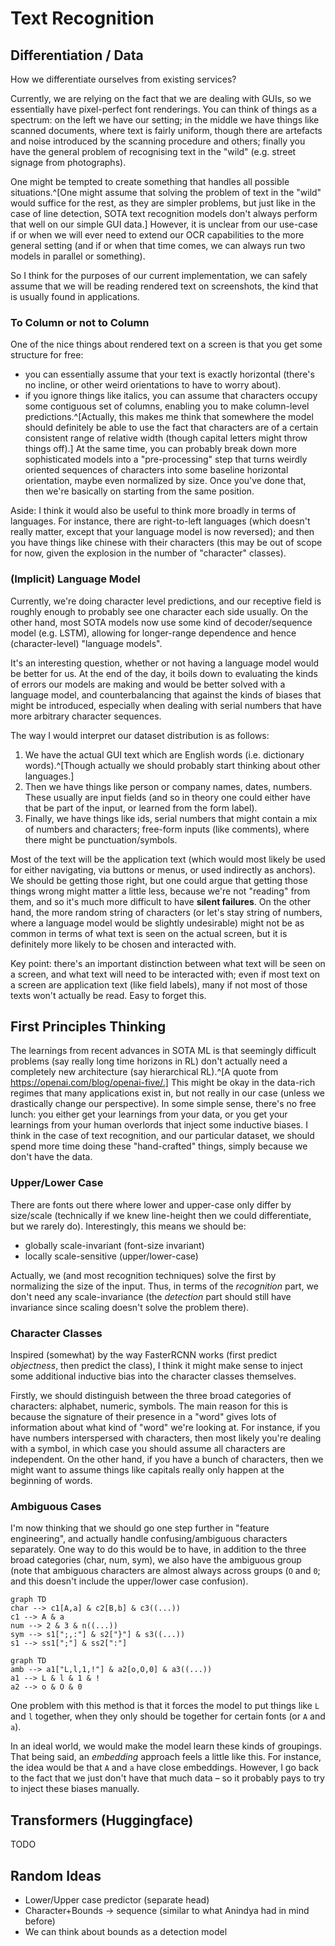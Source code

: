 # Text Recognition

## Differentiation / Data

How we differentiate ourselves from existing services?

Currently, we are relying on the fact that we are dealing with GUIs, so we essentially have pixel-perfect font renderings. You can think of things as a spectrum: on the left we have our setting; in the middle we have things like scanned documents, where text is fairly uniform, though there are artefacts and noise introduced by the scanning procedure and others; finally you have the general problem of recognising text in the "wild" (e.g. street signage from photographs).

One might be tempted to create something that handles all possible situations.^[One might assume that solving the problem of text in the "wild" would suffice for the rest, as they are simpler problems, but just like in the case of line detection, SOTA text recognition models don't always perform that well on our simple GUI data.] However, it is unclear from our use-case if or when we will ever need to extend our OCR capabilities to the more general setting (and if or when that time comes, we can always run two models in parallel or something).

So I think for the purposes of our current implementation, we can safely assume that we will be reading rendered text on screenshots, the kind that is usually found in applications.

### To Column or not to Column

One of the nice things about rendered text on a screen is that you get some structure for free:
 - you can essentially assume that your text is exactly horizontal (there's no incline, or other weird orientations to have to worry about).
 - if you ignore things like italics, you can assume that characters occupy some contiguous set of columns, enabling you to make column-level predictions.^[Actually, this makes me think that somewhere the model should definitely be able to use the fact that characters are of a certain consistent range of relative width (though capital letters might throw things off).]
At the same time, you can probably break down more sophisticated models into a "pre-processing" step that turns weirdly oriented sequences of characters into some baseline horizontal orientation, maybe even normalized by size. Once you've done that, then we're basically on starting from the same position.

Aside: I think it would also be useful to think more broadly in terms of languages. For instance, there are right-to-left languages (which doesn't really matter, except that your language model is now reversed); and then you have things like chinese with their characters (this may be out of scope for now, given the explosion in the number of "character" classes).

### (Implicit) Language Model

Currently, we're doing character level predictions, and our receptive field is roughly enough to probably see one character each side usually. On the other hand, most SOTA models now use some kind of decoder/sequence model (e.g. LSTM), allowing for longer-range dependence and hence (character-level) "language models".

It's an interesting question, whether or not having a language model would be better for us. At the end of the day, it boils down to evaluating the kinds of errors our models are making and would be better solved with a language model, and counterbalancing that against the kinds of biases that might be introduced, especially when dealing with serial numbers that have more arbitrary character sequences.

The way I would interpret our dataset distribution is as follows:

1. We have the actual GUI text which are English words (i.e. dictionary words).^[Though actually we should probably start thinking about other languages.]
2. Then we have things like person or company names, dates, numbers. These usually are input fields (and so in theory one could either have that be part of the input, or learned from the form label).
3. Finally, we have things like ids, serial numbers that might contain a mix of numbers and characters; free-form inputs (like comments), where there might be punctuation/symbols.

Most of the text will be the application text (which would most likely be used for either navigating, via buttons or menus, or used indirectly as anchors). We should be getting those right, but one could argue that getting those things wrong might matter a little less, because we're not "reading" from them, and so it's much more difficult to have **silent failures**. On the other hand, the more random string of characters (or let's stay string of numbers, where a language model would be slightly undesirable) might not be as common in terms of what text is seen on the actual screen, but it is definitely more likely to be chosen and interacted with.

<Note>
Key point: there's an important distinction between what text will be seen on a screen, and what text will need to be interacted with; even if most text on a screen are application text (like field labels), many if not most of those texts won't actually be read. Easy to forget this.
</Note>

## First Principles Thinking

The learnings from recent advances in SOTA ML is that seemingly difficult problems (say really long time horizons in RL) don't actually need a completely new architecture (say hierarchical RL).^[A quote from https://openai.com/blog/openai-five/.] This might be okay in the data-rich regimes that many applications exist in, but not really in our case (unless we drastically change our perspective). In some simple sense, there's no free lunch: you either get your learnings from your data, or you get your learnings from your human overlords that inject some inductive biases. I think in the case of text recognition, and our particular dataset, we should spend more time doing these "hand-crafted" things, simply because we don't have the data.

### Upper/Lower Case

There are fonts out there where lower and upper-case only differ by size/scale (technically if we knew line-height then we could differentiate, but we rarely do). Interestingly, this means we should be:

 - globally scale-invariant (font-size invariant)
 - locally scale-sensitive (upper/lower-case)

Actually, we (and most recognition techniques) solve the first by normalizing the size of the input. Thus, in terms of the *recognition* part, we don't need any scale-invariance (the *detection* part should still have invariance since scaling doesn't solve the problem there).

### Character Classes

Inspired (somewhat) by the way FasterRCNN works (first predict *objectness*, then predict the class), I think it might make sense to inject some additional inductive bias into the character classes themselves.

Firstly, we should distinguish between the three broad categories of characters: alphabet, numeric, symbols. The main reason for this is because the signature of their presence in a "word" gives lots of information about what kind of "word" we're looking at. For instance, if you have numbers interspersed with characters, then most likely you're dealing with a symbol, in which case you should assume all characters are independent. On the other hand, if you have a bunch of characters, then we might want to assume things like capitals really only happen at the beginning of words.

### Ambiguous Cases

I'm now thinking that we should go one step further in "feature engineering", and actually handle confusing/ambiguous characters separately. One way to do this would be to have, in addition to the three broad categories (char, num, sym), we also have the ambiguous group (note that ambiguous characters are almost always across groups (`O` and `0`; and this doesn't include the upper/lower case confusion).

```mermaid
graph TD
char --> c1[A,a] & c2[B,b] & c3((...))
c1 --> A & a
num --> 2 & 3 & n((...))
sym --> s1[";,:"] & s2["}"] & s3((...))
s1 --> ss1[";"] & ss2[":"]
```

```mermaid
graph TD
amb --> a1["L,l,1,!"] & a2[o,O,0] & a3((...))
a1 --> L & l & 1 & !
a2 --> o & O & 0
```

One problem with this method is that it forces the model to put things like `L` and `l` together, when they only should be together for certain fonts (or `A` and `a`).

In an ideal world, we would make the model learn these kinds of groupings. That being said, an *embedding* approach feels a little like this. For instance, the idea would be that `A` and `a` have close embeddings. However, I go back to the fact that we just don't have that much data – so it probably pays to try to inject these biases manually.

## Transformers (Huggingface)

TODO

## Random Ideas

 - Lower/Upper case predictor (separate head)
 - Character+Bounds -> sequence (similar to what Anindya had in mind before)
 - We can think about bounds as a detection model